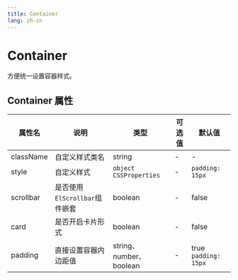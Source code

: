 ```yaml
---
title: Container
lang: zh-cn
---
```


# Container

方便统一设置容器样式。


## Container 属性

| 属性名     | 说明                      | 类型           | 可选值                  | 默认值       |
| ---------- | ------------------------ | -------------- | ---------------------- | ------------ |
| className | 自定义样式类名 | string | - | - |
| style | 自定义样式 | `object` `CSSProperties` | - | `padding: 15px` |
| scrollbar | 是否使用`ElScrollbar`组件嵌套 | boolean | - | false |
| card | 是否开启卡片形式 | boolean | - | false |
| padding | 直接设置容器内边距值 | string、number、boolean | - | true `padding: 15px` |